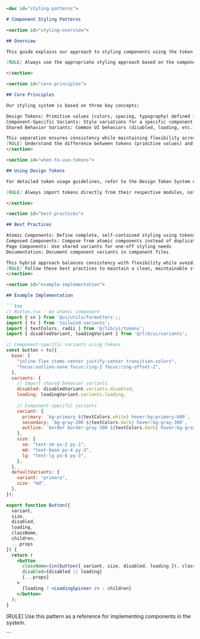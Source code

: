 ```markdown
<doc id="styling-patterns">

# Component Styling Patterns

<section id="styling-overview">

## Overview

This guide explains our approach to styling components using the token system. For detailed information about our token architecture, refer to the Design Token System documentation.

[RULE] Always use the appropriate styling approach based on the component type and usage context.

</section>

<section id="core-principles">

## Core Principles

Our styling system is based on three key concepts:

Design Tokens: Primitive values (colors, spacing, typography) defined in @/lib/ui/tokens/*
Component-Specific Variants: Style variations for a specific component using Tailwind Variants
Shared Behavior Variants: Common UI behaviors (disabled, loading, etc.) reused across components

This separation ensures consistency while maintaining flexibility across the application.
[RULE] Understand the difference between tokens (primitive values) and variants (reusable patterns).
</section>

<section id="when-to-use-tokens">

## Using Design Tokens

For detailed token usage guidelines, refer to the Design Token System documentation.

[RULE] Always import tokens directly from their respective modules, not through intermediate helpers.

</section>

<section id="best-practices">

## Best Practices

Atomic Components: Define complete, self-contained styling using tokens
Composed Components: Compose from atomic components instead of duplicating styles
Page Components: Use shared variants for one-off styling needs
Documentation: Document component variants in component files

This hybrid approach balances consistency with flexibility while avoiding duplication.
[RULE] Follow these best practices to maintain a clean, maintainable styling system.
</section>

<section id="example-implementation">

## Example Implementation

```tsx
// Button.tsx - An atomic component
import { cn } from '@ui/utils/formatters';;
import { tv } from 'tailwind-variants';
import { textColors, radii } from '@/lib/ui/tokens';
import { disabledVariant, loadingVariant } from '@/lib/ui/variants';

// Component-specific variants using tokens
const button = tv({
  base: [
    "inline-flex items-center justify-center transition-colors",
    "focus:outline-none focus:ring-2 focus:ring-offset-2",
  ],
  variants: {
    // Import shared behavior variants
    disabled: disabledVariant.variants.disabled,
    loading: loadingVariant.variants.loading,
    
    // Component-specific variants
    variant: {
      primary: `bg-primary ${textColors.white} hover:bg-primary-600`,
      secondary: `bg-gray-200 ${textColors.dark} hover:bg-gray-300`,
      outline: `border border-gray-300 ${textColors.dark} hover:bg-gray-50`,
    },
    size: {
      sm: "text-sm px-2 py-1",
      md: "text-base px-4 py-2",
      lg: "text-lg px-6 py-3",
    },
  },
  defaultVariants: {
    variant: "primary",
    size: "md",
  },
});

export function Button({
  variant,
  size,
  disabled,
  loading,
  className,
  children,
  ...props
}) {
  return (
    <button
      className={cn(button({ variant, size, disabled, loading }), className)}
      disabled={disabled || loading}
      {...props}
    >
      {loading ? <LoadingSpinner /> : children}
    </button>
  );
}
```
[RULE] Use this pattern as a reference for implementing components in the system.
</section>

</doc>
```
